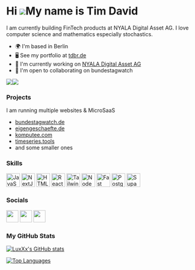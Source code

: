 Hi ![](https://user-images.githubusercontent.com/18350557/176309783-0785949b-9127-417c-8b55-ab5a4333674e.gif)My name is Tim David
=================================================================================================================================

I am currently building FinTech products at NYALA Digital Asset AG. I love computer science and mathematics especially stochastics.

*   🌍  I'm based in Berlin
*   🖥️  See my portfolio at [tdbr.de](https://www.tdbr.de/projects/)
*   🚀  I'm currently working on [NYALA Digital Asset AG](https://nyala.de/)
*   🤝  I'm open to collaborating on bundestagwatch



<a href="https://www.twitter.com/luxdav" target="_blank" rel="noreferrer"><img
                  src="https://img.shields.io/twitter/follow/luxdav?logo=twitter&style=for-the-badge&color=0891b2&labelColor=1c1917"
                /></a><a href="https://www.github.com/LuxXx" target="_blank" rel="noreferrer"><img
                  src="https://img.shields.io/github/followers/LuxXx?logo=github&style=for-the-badge&color=0891b2&labelColor=1c1917" /></a>



### Projects


I am running multiple websites & MicroSaaS
- [bundestagwatch.de](https://bundestagwatch.de/)
- [eigengeschaefte.de](https://eigengeschaefte.de/)
- [komputee.com](https://komputee.com/)
- [timeseries.tools](https://timeseries.tools/)
- and some smaller ones

### Skills 
<p align="left">
<a href="https://developer.mozilla.org/en-US/docs/Web/JavaScript" target="_blank" rel="noreferrer"><img src="https://raw.githubusercontent.com/danielcranney/readme-generator/main/public/icons/skills/javascript-colored.svg" width="36" height="36" alt="JavaScript" /></a>
<a href="https://nextjs.org/docs" target="_blank" rel="noreferrer"><img src="https://raw.githubusercontent.com/danielcranney/readme-generator/main/public/icons/skills/nextjs-colored.svg" width="36" height="36" alt="NextJs" /></a>
<a href="https://developer.mozilla.org/en-US/docs/Glossary/HTML5" target="_blank" rel="noreferrer"><img src="https://raw.githubusercontent.com/danielcranney/readme-generator/main/public/icons/skills/html5-colored.svg" width="36" height="36" alt="HTML5" /></a>
<a href="https://reactjs.org/" target="_blank" rel="noreferrer"><img src="https://raw.githubusercontent.com/danielcranney/readme-generator/main/public/icons/skills/react-colored.svg" width="36" height="36" alt="React" /></a>
<a href="https://tailwindcss.com/" target="_blank" rel="noreferrer"><img src="https://raw.githubusercontent.com/danielcranney/readme-generator/main/public/icons/skills/tailwindcss-colored.svg" width="36" height="36" alt="TailwindCSS" /></a>
<a href="https://nodejs.org/en/" target="_blank" rel="noreferrer"><img src="https://raw.githubusercontent.com/danielcranney/readme-generator/main/public/icons/skills/nodejs-colored.svg" width="36" height="36" alt="NodeJS" /></a>
<a href="https://fastapi.tiangolo.com/" target="_blank" rel="noreferrer"><img src="https://raw.githubusercontent.com/danielcranney/readme-generator/main/public/icons/skills/fastapi-colored.svg" width="36" height="36" alt="Fast API" /></a>
<a href="https://www.postgresql.org/" target="_blank" rel="noreferrer"><img src="https://raw.githubusercontent.com/danielcranney/readme-generator/main/public/icons/skills/postgresql-colored.svg" width="36" height="36" alt="PostgreSQL" /></a>
<a href="https://supabase.io/" target="_blank" rel="noreferrer"><img src="https://raw.githubusercontent.com/danielcranney/readme-generator/main/public/icons/skills/supabase-colored.svg" width="36" height="36" alt="Supabase" /></a>
</p>
                    

### Socials

<p align="left"> <a href="https://www.github.com/LuxXx" target="_blank" rel="noreferrer"><img src="https://raw.githubusercontent.com/danielcranney/readme-generator/main/public/icons/socials/github.svg" width="32" height="32" /></a> <a href="https://www.linkedin.com/in/tdbr" target="_blank" rel="noreferrer"><img src="https://raw.githubusercontent.com/danielcranney/readme-generator/main/public/icons/socials/linkedin.svg" width="32" height="32" /></a> <a href="https://www.twitter.com/luxdav" target="_blank" rel="noreferrer"><img src="https://raw.githubusercontent.com/danielcranney/readme-generator/main/public/icons/socials/twitter.svg" width="32" height="32" /></a></p>

### My GitHub Stats

<a href="http://www.github.com/LuxXx"><img src="https://github-readme-stats.vercel.app/api?username=LuxXx&show_icons=true&hide=prs,issues,contribs&count_private=true&title_color=0891b2&text_color=ffffff&icon_color=0891b2&bg_color=1c1917&hide_border=true&show_icons=true" alt="LuxXx's GitHub stats" /></a>

<a href="https://github.com/LuxXx" align="left"><img src="https://github-readme-stats.vercel.app/api/top-langs/?username=LuxXx&langs_count=10&title_color=0891b2&text_color=ffffff&icon_color=0891b2&bg_color=1c1917&hide_border=true&locale=en&custom_title=Top%20%Languages" alt="Top Languages" /></a>



